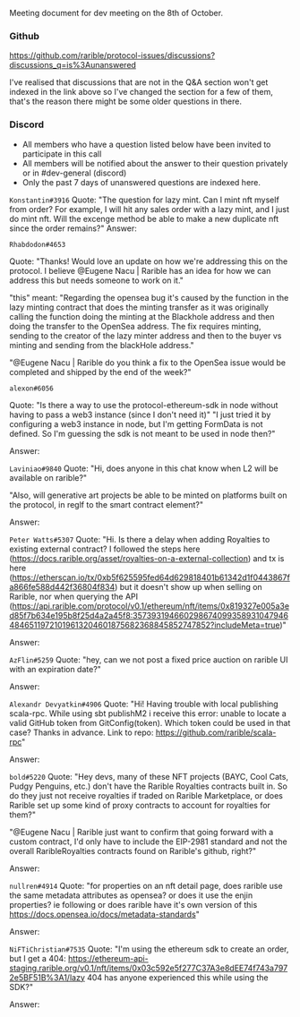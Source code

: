 Meeting document for dev meeting on the 8th of October. 

### Github
https://github.com/rarible/protocol-issues/discussions?discussions_q=is%3Aunanswered

I've realised that discussions that are not in the Q&A section won't get indexed in the link above so I've changed the section for a few of them, that's the reason there might be some older questions in there. 

### Discord 
- All members who have a question listed below have been invited to participate in this call
- All members will be notified about the answer to their question privately or in #dev-general (discord)
- Only the past 7 days of unanswered questions are indexed here. 

```Konstantin#3916```
Quote: "The question for lazy mint. Can I mint nft myself from order? For example, I will hit any sales order with a lazy mint, and I just do mint nft. Will the excenge method be able to make a new duplicate nft since the order remains?"
Answer: 

```Rhabdodon#4653```

Quote: "Thanks! Would love an update on how we're addressing this on the protocol. I believe @Eugene Nacu | Rarible has an idea for how we can address this but needs someone to work on it."

"this" meant: "Regarding the opensea bug it's caused by the function in the lazy minting contract that does the minting transfer as it was originally calling the function doing the minting at the Blackhole address and then doing the transfer to the OpenSea address. The fix requires  minting, sending to the creator of the lazy minter address and then to the buyer vs minting and sending from the blackHole address."

"@Eugene Nacu | Rarible do you think a fix to the OpenSea issue would be completed and shipped by the end of the week?"


```alexon#6056```

Quote: "Is there a way to use the protocol-ethereum-sdk in node without having to pass a web3 instance (since I don't need it)"
"I just tried it by configuring a web3 instance in node, but I'm getting FormData is not defined. So I'm guessing the sdk is not meant to be used in node then?"

Answer: 

```Laviniao#9840```
Quote: "Hi, does anyone in this chat know when L2 will be available on rarible?"

"Also, will generative art projects be able to be minted on platforms built on the protocol, in reglf to the smart contract element?"

Answer: 

```Peter Watts#5307```
Quote: "Hi. Is there a delay when adding Royalties to existing external contract? I followed the steps here (https://docs.rarible.org/asset/royalties-on-a-external-collection) and tx is here (https://etherscan.io/tx/0xb5f625595fed64d629818401b61342d1f0443867fa866fe588d442f36804f834) but it doesn't show up when selling on Rarible, nor when querying the API (https://api.rarible.com/protocol/v0.1/ethereum/nft/items/0x819327e005a3ed85f7b634e195b8f25d4a2a45f8:35739319466029867409935893104794648465119721019613204601875682368845852747852?includeMeta=true)"

Answer:

```AzFlin#5259```
Quote: "hey, can we not post a fixed price auction on rarible UI with an expiration date?"

Answer: 

```Alexandr Devyatkin#4906```
Quote: "Hi! Having trouble with local publishing scala-rpc. While using sbt publishM2 i receive this error: unable to locate a valid GitHub token from GitConfig(token). Which token could be used in that case? Thanks in advance. Link to repo: https://github.com/rarible/scala-rpc"

Answer: 

```bold#5220```
Quote: "Hey devs, many of these NFT projects (BAYC, Cool Cats, Pudgy Penguins, etc.) don't have the Rarible Royalties contracts built in. So do they just not receive royalties if traded on Rarible Marketplace, or does Rarible set up some kind of proxy contracts to account for royalties for them?"

"@Eugene Nacu | Rarible just want to confirm that going forward with a custom contract, I'd only have to include the EIP-2981 standard and not the overall RaribleRoyalties contracts found on Rarible's github, right?"

Answer:

```nullren#4914```
Quote: "for properties on an nft detail page, does rarible use the same metadata attributes as opensea? or does it use the enjin properties?
ie following or does rarible have it's own version of this https://docs.opensea.io/docs/metadata-standards"

Answer: 

```NiFTiChristian#7535```
Quote: "I'm using the ethereum sdk to create an order, but I get a 404: https://ethereum-api-staging.rarible.org/v0.1/nft/items/0x03c592e5f277C37A3e8dEE74f743a7972e5BF51B%3A1/lazy 404 has anyone experienced this while using the SDK?"

Answer: 


